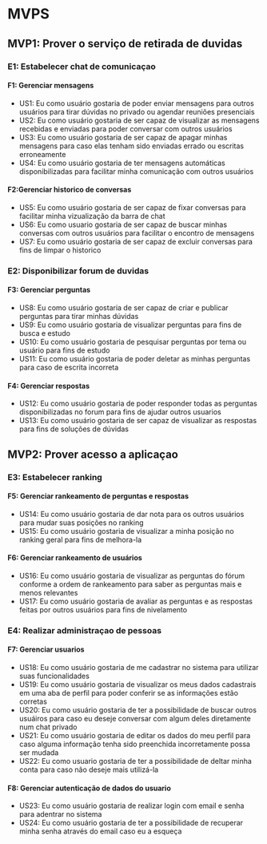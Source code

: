 # MVPS

## MVP1: Prover o serviço de retirada de duvidas
### E1: Estabelecer chat de comunicaçao
#### F1: Gerenciar mensagens
- US1: Eu como usuário gostaria de poder enviar mensagens para outros usuários para tirar dúvidas no privado ou agendar reuniões presenciais
- US2: Eu como usuário gostaria de ser capaz de visualizar as mensagens recebidas e enviadas para poder conversar com outros usuários
- US3: Eu como usuário gostaria de ser capaz de apagar minhas mensagens para caso elas tenham sido enviadas errado ou escritas erroneamente
- US4: Eu como usuário gostaria de ter mensagens automáticas disponibilizadas para facilitar minha comunicação com outros usuários

#### F2:Gerenciar historico de conversas
- US5: Eu como usuário gostaria de ser capaz de fixar conversas para facilitar minha vizualização da barra de chat
- US6: Eu como usuario gostaria de ser capaz de buscar minhas conversas com outros usuários para facilitar o encontro de mensagens
- US7: Eu como usuário gostaria de ser capaz de excluir conversas para fins de limpar o historico

### E2: Disponibilizar forum de duvidas
#### F3: Gerenciar perguntas
- US8: Eu como usuário gostaria de ser capaz de criar e publicar perguntas para tirar minhas dúvidas
- US9: Eu como usuário gostaria de visualizar perguntas  para fins de busca e estudo
- US10: Eu como usuário gostaria de pesquisar perguntas por tema ou usuário para fins de estudo
- US11: Eu como usuário gostaria de poder deletar as minhas perguntas para caso de escrita incorreta

#### F4: Gerenciar respostas
- US12: Eu como usuário gostaria de poder responder todas as perguntas disponibilizadas no forum para fins de ajudar outros usuarios
- US13: Eu como usuário gostaria de ser capaz de visualizar as respostas para fins de soluções de dúvidas
	

## MVP2: Prover acesso a aplicaçao
### E3: Estabelecer ranking
#### F5: Gerenciar rankeamento de perguntas e respostas
- US14: Eu como usuário gostaria de dar nota para os outros usuários para mudar suas posições no ranking
- US15: Eu como usuário gostaria de visualizar a minha posição no ranking geral para fins de melhora-la

#### F6: Gerenciar rankeamento de usuários
- US16: Eu como usuário gostaria de visualizar as perguntas do fórum conforme a ordem de rankeamento para saber as perguntas mais e menos relevantes
- US17: Eu como usuário gostaria de avaliar as perguntas e as respostas feitas por outros usuários para fins de nivelamento

### E4: Realizar administraçao de pessoas
#### F7: Gerenciar  usuarios
- US18: Eu como usuário gostaria de me cadastrar no sistema para utilizar suas funcionalidades
- US19: Eu como usuário gostaria de visualizar os meus dados cadastrais em uma aba de perfil para poder conferir se as informações estão corretas
- US20: Eu como usuário gostaria de ter a possibilidade de buscar outros usuáiros para caso eu deseje conversar com algum deles diretamente num chat privado
- US21: Eu como usuário gostaria de editar os dados do meu perfil para caso alguma informação tenha sido preenchida incorretamente possa ser mudada
- US22: Eu como usuario gostaria de ter a possibilidade de deltar minha conta para caso não deseje mais utilizá-la

#### F8: Gerenciar autenticação de dados do usuario
- US23: Eu como usuário gostaria de realizar login com email e senha para adentrar no sistema
- US24: Eu como usuário gostaria de ter a possibilidade de recuperar minha senha através do email caso eu a esqueça